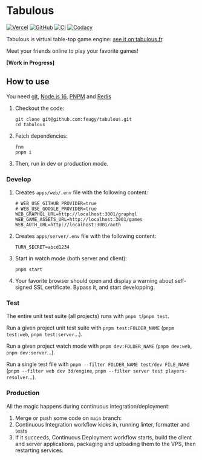 # Tabulous

[![Vercel](https://vercelbadge.vercel.app/api/feugy/tabulous)][production]
[![GitHub](https://img.shields.io/github/license/feugy/tabulous)][license]
[![CI](https://github.com/feugy/tabulous/actions/workflows/CI.yml/badge.svg)](https://github.com/feugy/atelier/tabulous/workflows/CI.yml)
[![Codacy](https://app.codacy.com/project/badge/Grade/36bc5e1d473746f09656d1ffc8dec813)](https://www.codacy.com/gh/feugy/tabulous/dashboard?utm_source=github.com&utm_medium=referral&utm_content=feugy/tabulous&utm_campaign=Badge_Grade)

Tabulous is virtual table-top game engine: [see it on tabulous.fr][production].

Meet your friends online to play your favorite games!

**[Work in Progress]**

## How to use

You need [git], [Node.js 16][node], [PNPM] and [Redis]

1. Checkout the code:

   ```shell
   git clone git@github.com:feugy/tabulous.git
   cd tabulous
   ```

1. Fetch dependencies:

   ```shell
   fnm
   pnpm i
   ```

1. Then, run in dev or production mode.

### Develop

1. Creates `apps/web/.env` file with the following content:

   ```shell
   # WEB_USE_GITHUB_PROVIDER=true
   # WEB_USE_GOOGLE_PROVIDER=true
   WEB_GRAPHQL_URL=http://localhost:3001/graphql
   WEB_GAME_ASSETS_URL=http://localhost:3001/games
   WEB_AUTH_URL=http://localhost:3001/auth
   ```

1. Creates `apps/server/.env` file with the following content:

   ```shell
   TURN_SECRET=abcd1234
   ```

1. Start in watch mode (both server and client):

   ```shell
   pnpm start
   ```

1. Your favorite browser should open and display a warning about self-signed SSL certificate. Bypass it, and start developping.

### Test

The entire unit test suite (all projects) runs with `pnpm t`/`pnpm test`.

Run a given project unit test suite with `pnpm test:FOLDER_NAME` (`pnpm test:web`, `pnpm test:server`...).

Run a given project watch mode with `pnpm dev:FOLDER_NAME` (`pnpm dev:web`, `pnpm dev:server`...).

Run a single test file with `pnpm --filter FOLDER_NAME test/dev FILE_NAME` (`pnpm --filter web dev 3d/engine`, `pnpm --filter server test players-resolver`...).

### Production

All the magic happens during continuous integration/deployment:

1. Merge or push some code on `main` branch:
1. Continuous Integration workflow kicks in, running linter, formatter and tests
1. If it succeeds, Continuous Deployment workflow starts, build the client and server applications, packaging and uploading them to the VPS, then restarting services.

[production]: https://tabulous.fr
[license]: https://github.com/feugy/tabulous/blob/main/LICENSE
[git]: https://git-scm.com/downloads
[redis]: https://redis.io/docs/getting-started/installation/
[node]: https://nodejs.org/en/download/
[pnpm]: https://pnpm.io/installation
